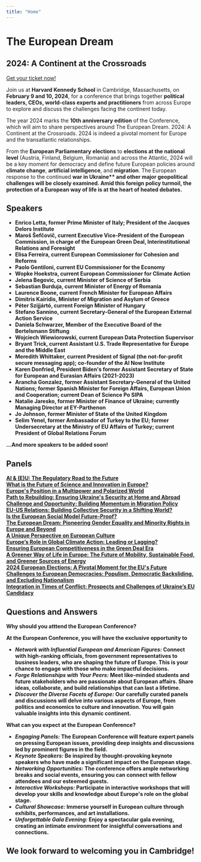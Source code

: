```yaml
---
title: "Home"
---
```


<div class="conference-title">
  <h1>The European Dream</h1>
  <h2>2024: A Continent at the Crossroads</h2>
  <div>
    <a id='tickets-btn' class="pure-button pure-button-primary"         href="https://secure.touchnet.net/C20832_ustores/web/store_main.jsp?STOREID=18&SINGLESTORE=true">Get your ticket now!</a>
  </div>
</div>

<div class="homepage-blurb">
  </p>Join us at <b>Harvard Kennedy School</b> in Cambridge, Massachusetts, on <b>February 9 and 10, 2024</b>, for a conference that brings together <b>political leaders, CEOs, world-class experts and practitioners</b> from across Europe to explore and discuss the challenges facing the continent today.</p>
  </p>The year 2024 marks the <b>10th anniversary edition</b> of the Conference, which will aim to share perspectives around The European Dream. 2024: A Continent at the Crossroads. 2024 is indeed a pivotal moment for Europe and the transatlantic relationships.</p>
  </p>From the <b>European Parliamentary elections</b> to <b>elections at the national level</b> (Austria, Finland, Belgium, Romania) and across the Atlantic, 2024 will be a key moment for democracy and define future European policies around <b>climate change</b>, <b>artificial intelligence</b>, and <b>migration</b>. The European response to the continued <b>war in Ukraine** and other major geopolitical challenges will be closely examined. Amid this foreign policy turmoil, the protection of a <b>European way of life</b> is at the heart of heated debates.</p>
</div>

<div class="homepage-speakers-list">
  <h2 class="speakers-list">Speakers</h2>
  <ul>
  <li><b>Enrico Letta</b>, former Prime Minister of Italy; President of the Jacques Delors Institute</li>
  <li><b>Maroš Šefčovič</b>, current Executive Vice-President of the European Commission, in charge of the European Green Deal, Interinstitutional Relations and Foresight</li>
  <li><b>Elisa Ferreira</b>, current European Commissioner for Cohesion and Reforms</li>
  <li><b>Paolo Gentiloni</b>, current EU Commissioner for the Economy</li>
  <li><b>Wopke Hoekstra</b>, current European Commissioner for Climate Action</li>   
  <li><b>Jelena Begovic</b>, current Minister of Science of Serbia</li>
  <li><b>Sebastian Burduja</b>, current Minister of Energy of Romania</li>
  <li><b>Laurence Boone</b>, current French Minister for European Affairs</li>
  <li><b>Dimitris Kairidis</b>, Minister of Migration and Asylum of Greece</li>
  <li><b>Péter Szijjártó</b>, current Foreign Minister of Hungary</li>
  <li><b>Stefano Sannino</b>, current Secretary-General of the European External Action Service</li>
  <li><b>Daniela Schwarzer</b>, Member of the Executive Board of the Bertelsmann Stiftung</li>
  <li><b>Wojciech Wiewiorowski</b>, current European Data Protection Supervisor</li>
  <li><b>Bryant Trick</b>, current Assistant U.S. Trade Representative for Europe and the Middle East</li>
  <li><b>Meredith Whittaker</b>, current President of Signal (the not-for-profit secure messaging app); co-founder of the AI Now Institute</li>
  <li><b>Karen Donfried</b>, President Biden's former Assistant Secretary of State for European and Eurasian Affairs (2021-2023)</li>
  <li><b>Arancha Gonzalez</b>, former Assistant Secretary-General of the United Nations; former Spanish Minister for Foreign Affairs, European Union and Cooperation; current Dean of Science Po SIPA</li>
  <li><b>Natalie Jaresko</b>, former Minister of Finance of Ukraine; currently Managing Director at EY-Parthenon</li>
  <li><b>Jo Johnson</b>, former Minister of State of the United Kingdom</li>
  <li><b>Selim Yenel</b>, former Ambassador of Turkey to the EU; former Undersecretary at the Ministry of EU Affairs of Turkey; current President of Global Relations Forum</li>
  </ul>
  
  ...And more speakers to be added soon!
</div>

## Panels
<div class = "panel-grid">
  <div class = "panel-grid-item"><a href="/speakers/#speaker-title-a"><b>AI & (E)U:</b> The Regulatory Road to the Future</a></div>
  <div class = "panel-grid-item"><a href="/speakers/#speaker-title-b">What is the Future of <b>Science and Innovation</b> in Europe?</a></div>
  <div class = "panel-grid-item"><a href="/speakers/#speaker-title-c"><b>Europe's Position</b> in a Multipower and Polarized World</a></div>
  <div class = "panel-grid-item"><a href="/speakers/#speaker-title-d"><b>Path to Rebuilding:</b> Ensuring Ukraine's Security at Home and Abroad</a></div>
  <div class = "panel-grid-item"><a href="/speakers/#speaker-title-e"><b>Challenge and Opportunity:</b> Building Momentum in Migration Policy</a></div>
  <div class = "panel-grid-item"><a href="/speakers/#speaker-title-f"><b>EU-US Relations:</b> Building Collective Security in a Shifting World?</a></div>
  <div class = "panel-grid-item"><a href="/speakers/#speaker-title-g">Is the <b>European Social Model</b> Future-Proof?</a></div>
  <div class = "panel-grid-item"><a href="/speakers/#speaker-title-h"><b>The European Dream:</b> Pioneering Gender Equality and Minority Rights in Europe and Beyond</a></div>
  <div class = "panel-grid-item"><a href="/speakers/#speaker-title-i">A Unique Perspective on <b>European Culture</b></a></div>
  <div class = "panel-grid-item"><a href="/speakers/#speaker-title-j"><b>Europe’s Role in Global Climate Action:</b> Leading or Lagging?</a></div>
  <div class = "panel-grid-item"><a href="/speakers/#speaker-title-k"><b>Ensuring European Competitiveness</b> in the Green Deal Era</a></div>
  <div class = "panel-grid-item"><a href="/speakers/#speaker-title-l"><b>A Greener Way of Life in Europe:</b> The Future of Mobility, Sustainable Food, and Greener Sources of Energy</a></div>
  <div class = "panel-grid-item"><a href="/speakers/#speaker-title-m"><b>2024 European Elections:</b> A Pivotal Moment for the EU's Future</a></div>
  <div class = "panel-grid-item"><a href="/speakers/#speaker-title-n"><b>Challenges to European Democracies:</b> Populism, Democratic Backsliding, and Excluding Nationalism</a></div>
  <div class = "panel-grid-item"><a href="/speakers/#speaker-title-o"><b>Integration in Times of Conflict:</b> Prospects and Challenges of Ukraine’s EU Candidacy</a></div>
</div>

## Questions and Answers
<div class = "q-and-a-flex">
  <div class = "q-and-a-flex-item">
    <b>Why should you atttend the European Conference?</b>
    <p>At the European Conference, you will have the exclusive opportunity to</p>
    <ul>
      <li><i>Network with Influential European and American Figures:</i> Connect with high-ranking officials, from government representatives to business leaders, who are shaping the future of Europe. This is your chance to engage with those who make impactful decisions.</li>
      <li><i>Forge Relationships with Your Peers:</i> Meet like-minded students and future stakeholders who are passionate about European affairs. Share ideas, collaborate, and build relationships that can last a lifetime.</li>
      <li><i>Discover the Diverse Facets of Europe:</i> Our carefully curated panels and discussions will delve into various aspects of Europe, from politics and economics to culture and innovation. You will gain valuable insights into this dynamic continent.</li>
    </ul>
  </div>

  <div class = "q-and-a-flex-item">
    <b>What can you expect at the European Conference?</b>
    <ul>
      <li><i>Engaging Panels:</i> The European Conference will feature expert panels on pressing European issues, providing deep insights and discussions led by prominent figures in the field.</li>
      <li><i>Keynote Speakers:</i> Be inspired by thought-provoking keynote speakers who have made a significant impact on the   European stage.</li>
      <li><i>Networking Opportunities:</i> The conference offers ample networking breaks and social events, ensuring you can connect with fellow attendees and our esteemed guests.</li>
      <li><i>Interactive Workshops:</i> Participate in interactive workshops that will develop your skills and knowledge about Europe's role on the global stage.</li>
      <li><i>Cultural Showcase:</i> Immerse yourself in European culture through exhibits, performances, and art installations.</li>
      <li><i>Unforgettable Gala Evening:</i> Enjoy a spectacular gala evening, creating an intimate environment for insightful conversations and connections.</li>
    </ul>
  </div>
</div>

## We look forward to welcoming you in Cambridge!
